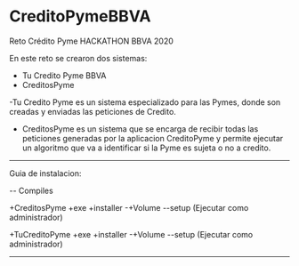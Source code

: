 # CreditoPymeBBVA
Reto Crédito Pyme HACKATHON BBVA 2020

En este reto se crearon dos sistemas:

 - Tu Credito Pyme BBVA
 - CreditosPyme
 
 -Tu Credito Pyme es un sistema especializado para las Pymes, donde son creadas y enviadas las peticiones de Credito.
 
- CreditosPyme es un sistema que se encarga de recibir todas las peticiones generadas por la aplicacion CreditoPyme y permite ejecutar un algoritmo que va a identificar si
la Pyme es sujeta o no a credito.

-------------------------------------------------------------------------

Guia de instalacion:

-- Compiles

 +CreditosPyme
   +exe
   +installer
     -+Volume
      --setup (Ejecutar como administrador)
      
 +TuCreditoPyme
   +exe
   +installer
     -+Volume
      --setup (Ejecutar como administrador)

-------------------------------------------------------------------------
